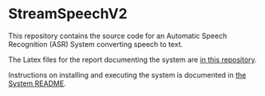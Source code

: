 # StreamSpeechV2

This repository contains the source code for an Automatic Speech Recognition (ASR) System converting speech to text. 

The Latex files for the report documenting the system are [in this repository](https://github.com/ITU-PITLab/s2asrLatex).

Instructions on installing and executing the system is documented in [the System README](./System/README.md). 
